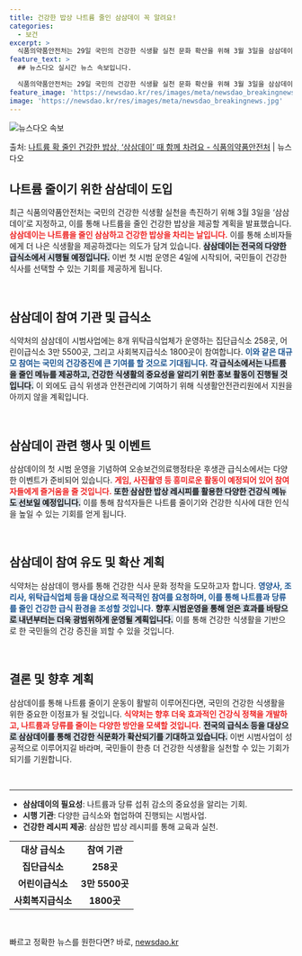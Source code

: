 ```yaml
---
title: 건강한 밥상 나트륨 줄인 삼삼데이 꼭 알려요!
categories:
  - 보건
excerpt: >
  식품의약품안전처는 29일 국민의 건강한 식생활 실천 문화 확산을 위해 3월 3일을 삼삼데이로 지정하고 다음 …
feature_text: >
  ## 뉴스다오 실시간 뉴스 속보입니다.

  식품의약품안전처는 29일 국민의 건강한 식생활 실천 문화 확산을 위해 3월 3일을 삼삼데이로 지정하고 다음 …
feature_image: 'https://newsdao.kr/res/images/meta/newsdao_breakingnews.jpg'
image: 'https://newsdao.kr/res/images/meta/newsdao_breakingnews.jpg'
---
```


![뉴스다오 속보](https://newsdao.kr/res/images/meta/newsdao_breakingnews.jpg)

<p>출처: <a href="https://newsdao.kr/3260" rel="dofollow">나트륨 확 줄인 건강한 밥상, ‘삼삼데이’ 때 함께 차려요 - 식품의약품안전처</a> | 뉴스다오</p>

<h2 data-ke-size="size26">나트륨 줄이기 위한 삼삼데이 도입</h2>

<p data-ke-size="size16">최근 식품의약품안전처는 국민의 건강한 식생활 실천을 촉진하기 위해 3월 3일을 ‘삼삼데이’로 지정하고, 이를 통해 나트륨을 줄인 건강한 밥상을 제공할 계획을 발표했습니다. <b><span style="color: #ee2323;">삼삼데이는 나트륨을 줄인 삼삼하고 건강한 밥상을 차리는 날입니다.</span></b> 이를 통해 소비자들에게 더 나은 식생활을 제공하겠다는 의도가 담겨 있습니다. <b><span style="background-color: #21538527;">삼삼데이는 전국의 다양한 급식소에서 시행될 예정입니다.</span></b> 이번 첫 시범 운영은 4일에 시작되어, 국민들이 건강한 식사를 선택할 수 있는 기회를 제공하게 됩니다.</p>

<p data-ke-size="size16">&nbsp;</p>

<h2 data-ke-size="size26">삼삼데이 참여 기관 및 급식소</h2>

<p data-ke-size="size16">식약처의 삼삼데이 시범사업에는 8개 위탁급식업체가 운영하는 집단급식소 258곳, 어린이급식소 3만 5500곳, 그리고 사회복지급식소 1800곳이 참여합니다. <b><span style="color: #1a5490;">이와 같은 대규모 참여는 국민의 건강증진에 큰 기여를 할 것으로 기대됩니다.</span></b> <b><span style="background-color: #21538527;">각 급식소에서는 나트륨을 줄인 메뉴를 제공하고, 건강한 식생활의 중요성을 알리기 위한 홍보 활동이 진행될 것입니다.</span></b> 이 외에도 급식 위생과 안전관리에 기여하기 위해 식생활안전관리원에서 지원을 아끼지 않을 계획입니다.</p>

<p data-ke-size="size16">&nbsp;</p>

<h2 data-ke-size="size26">삼삼데이 관련 행사 및 이벤트</h2>

<p data-ke-size="size16">삼삼데이의 첫 시범 운영을 기념하여 오송보건의료행정타운 후생관 급식소에서는 다양한 이벤트가 준비되어 있습니다. <b><span style="color: #ee2323;">게임, 사진촬영 등 흥미로운 활동이 예정되어 있어 참여자들에게 즐거움을 줄 것입니다.</span></b> <b><span style="background-color: #21538527;">또한 삼삼한 밥상 레시피를 활용한 다양한 건강식 메뉴도 선보일 예정입니다.</span></b> 이를 통해 참석자들은 나트륨 줄이기와 건강한 식사에 대한 인식을 높일 수 있는 기회를 얻게 됩니다.</p>

<p data-ke-size="size16">&nbsp;</p>

<h2 data-ke-size="size26">삼삼데이 참여 유도 및 확산 계획</h2>

<p data-ke-size="size16">식약처는 삼삼데이 행사를 통해 건강한 식사 문화 정착을 도모하고자 합니다. <b><span style="color: #1a5490;">영양사, 조리사, 위탁급식업체 등을 대상으로 적극적인 참여를 요청하며, 이를 통해 나트륨과 당류를 줄인 건강한 급식 환경을 조성할 것입니다.</span></b> <b><span style="background-color: #21538527;">향후 시범운영을 통해 얻은 효과를 바탕으로 내년부터는 더욱 광범위하게 운영될 계획입니다.</span></b> 이를 통해 건강한 식생활을 기반으로 한 국민들의 건강 증진을 꾀할 수 있을 것입니다.</p>

<p data-ke-size="size16">&nbsp;</p>

<h2 data-ke-size="size26">결론 및 향후 계획</h2>

<p data-ke-size="size16">삼삼데이를 통해 나트륨 줄이기 운동이 활발히 이루어진다면, 국민의 건강한 식생활을 위한 중요한 이정표가 될 것입니다. <b><span style="color: #ee2323;">식약처는 향후 더욱 효과적인 건강식 정책을 개발하고, 나트륨과 당류를 줄이는 다양한 방안을 모색할 것입니다.</span></b> <b><span style="background-color: #21538527;">전국의 급식소 등을 대상으로 삼삼데이를 통해 건강한 식문화가 확산되기를 기대하고 있습니다.</span></b> 이번 시범사업이 성공적으로 이루어지길 바라며, 국민들이 한층 더 건강한 식생활을 실천할 수 있는 기회가 되기를 기원합니다.</p>

<p data-ke-size="size16">&nbsp;</p>

<hr>
<ul>
    <li><b>삼삼데이의 필요성</b>: 나트륨과 당류 섭취 감소의 중요성을 알리는 기회.</li>
    <li><b>시행 기관</b>: 다양한 급식소와 협업하여 진행되는 시범사업.</li>
    <li><b>건강한 레시피 제공</b>: 삼삼한 밥상 레시피를 통해 교육과 실천.</li>
</ul>
<table style="width: 100%; border-collapse: collapse;">
    <tr>
        <td style="text-align: center; height: 17px;"><b>대상 급식소</b></td>
        <td style="text-align: center; height: 17px;"><b>참여 기관</b></td>
    </tr>
    <tr>
        <td style="text-align: center; height: 17px;"><b>집단급식소</b></td>
        <td style="text-align: center; height: 17px;"><b>258곳</b></td>
    </tr>
    <tr>
        <td style="text-align: center; height: 17px;"><b>어린이급식소</b></td>
        <td style="text-align: center; height: 17px;"><b>3만 5500곳</b></td>
    </tr>
    <tr>
        <td style="text-align: center; height: 17px;"><b>사회복지급식소</b></td>
        <td style="text-align: center; height: 17px;"><b>1800곳</b></td>
    </tr>
</table>
<p data-ke-size="size16">&nbsp;</p> 

빠르고 정확한 뉴스를 원한다면? 바로, <a href="https://newsdao.kr" rel="dofollow">newsdao.kr</a>


